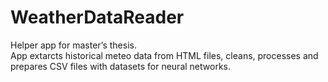 # WeatherDataReader
Helper app for master’s thesis.  
App extarcts historical meteo data from HTML files, cleans, processes and prepares CSV files with datasets for neural networks.
